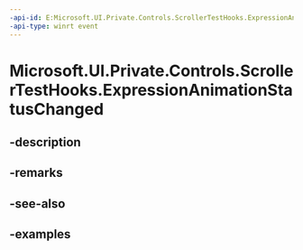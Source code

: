 ```yaml
---
-api-id: E:Microsoft.UI.Private.Controls.ScrollerTestHooks.ExpressionAnimationStatusChanged
-api-type: winrt event
---
```


# Microsoft.UI.Private.Controls.ScrollerTestHooks.ExpressionAnimationStatusChanged

<!--
public static event Windows.Foundation.TypedEventHandler<Microsoft.UI.Xaml.Controls.Primitives.Scroller,Microsoft.UI.Private.Controls.ScrollerTestHooksExpressionAnimationStatusChangedEventArgs> ExpressionAnimationStatusChanged;
-->


## -description

## -remarks

## -see-also

## -examples


